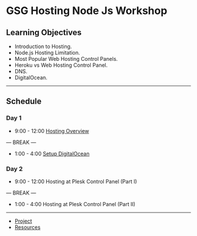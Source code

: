 # GSG Hosting Node Js Workshop

## Learning Objectives
- Introduction to Hosting.
- Node.js Hosting Limitation.
- Most Popular Web Hosting Control Panels.
- Heroku vs Web Hosting Control Panel.
- DNS.
- DigitalOcean.


---

## Schedule
### Day 1
- 9:00 - 12:00 
[Hosting Overview](https://docs.google.com/presentation/d/1Z4oWdHEXjKVxzwnjjbaMHAAl1WLQ_1tEZQyv3MsU2gY/edit#slide=id.ga1c93baa73_2_82)

— BREAK —
- 1:00 - 4:00
[Setup DigitalOcean](https://github.com/YakoobHammouri/GSG-hosting-node-js-workshop/blob/main/SetupDigitalOcean.md)

### Day 2
- 9:00 - 12:00 Hosting at Plesk Control Panel (Part I)

— BREAK —
- 1:00 - 4:00 Hosting at Plesk Control Panel (Part II)

---

 - [Project](https://github.com/YakoobHammouri/GSG-hosting-node-js-workshop/tree/main/Project) 
 - [Resources](https://github.com/YakoobHammouri/GSG-hosting-node-js-workshop/blob/main/Resources.md)

